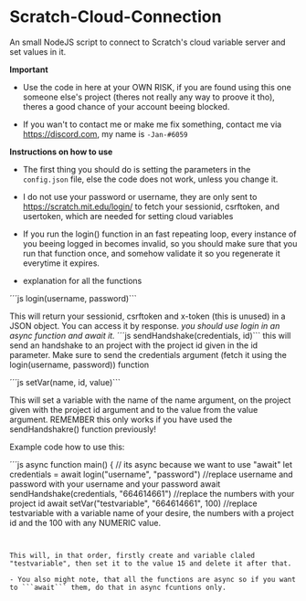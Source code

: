 # Scratch-Cloud-Connection
An small NodeJS script to connect to Scratch's cloud variable server and set values in it.


__Important__

- Use the code in here at your OWN RISK, if you are found using this one someone else's project (theres not really any way to proove it tho), theres a good chance of your account beeing blocked.


- If you wan't to contact me or make me fix something, contact me via https://discord.com, my name is ```-Jan-#6059```



__Instructions on how to use__

- The first thing you should do is setting the parameters in the ```config.json``` file, else the code does not work, unless you change it.

- I do not use your password or username, they are only sent to https://scratch.mit.edu/login/ to fetch your sessionid, csrftoken, and usertoken, which are needed for setting cloud variables

- If you run the login() function in an fast repeating loop, every instance of you beeing logged in becomes invalid, so you should make sure that you run that function once, and somehow validate it so you regenerate it everytime it expires. 

- explanation for all the functions

 ´´´js
login(username, password)```

This will return your sessionid, csrftoken and x-token (this is unused) in a JSON object.
You can access it by response.<either sessionid or csrftoken or token>
_you should use login in an async function and await it._
´´´js
sendHandshake(credentials, id)```
this will send an handshake to an project with the project id given in the id parameter.
Make sure to send the credentials argument (fetch it using the login(username, password)) function

´´´js
setVar(name, id, value)```

This will set a variable with the name of the name argument, on the project given with the project id argument and to the value from the value argument.
REMEMBER
this only works if you have used the sendHandshakre() function previously!

Example code how to use this:

´´´js
async function main() { // its async because we want to use "await"
   let credentials = await login("username", "password") //replace username and password with your username and your password
   await sendHandshake(credentials, "664614661") //replace the numbers with your project id
   await setVar("testvariable", "664614661", 100) //replace testvariable with a variable name of your desire, the numbers with a project id and the 100 with any NUMERIC value.
   ```


This will, in that order, firstly create and variable claled "testvariable", then set it to the value 15 and delete it after that.

- You also might note, that all the functions are async so if you want to ```await``` them, do that in async fcuntions only.
